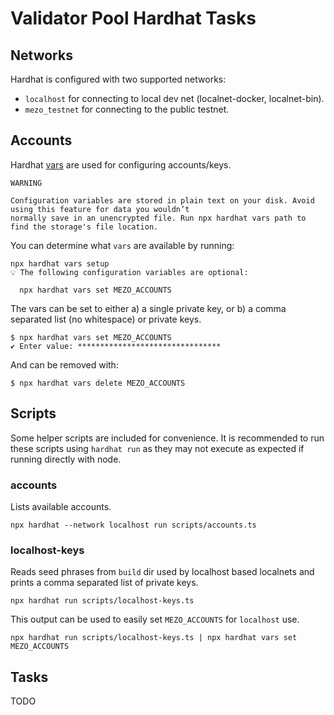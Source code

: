# Validator Pool Hardhat Tasks

## Networks
Hardhat is configured with two supported networks:
* `localhost` for connecting to local dev net (localnet-docker, localnet-bin).
* `mezo_testnet` for connecting to the public testnet.

## Accounts
Hardhat [vars](https://hardhat.org/hardhat-runner/docs/guides/configuration-variables) are used for configuring
accounts/keys.

```
WARNING

Configuration variables are stored in plain text on your disk. Avoid using this feature for data you wouldn’t
normally save in an unencrypted file. Run npx hardhat vars path to find the storage's file location.
```

You can determine what `vars` are available by running:
```
npx hardhat vars setup
💡 The following configuration variables are optional:

  npx hardhat vars set MEZO_ACCOUNTS
``` 

The vars can be set to either a) a single private key, or b) a comma separated list (no whitespace) or private keys.

```
$ npx hardhat vars set MEZO_ACCOUNTS
✔ Enter value: ********************************
```

And can be removed with:

```
$ npx hardhat vars delete MEZO_ACCOUNTS
```

## Scripts
Some helper scripts are included for convenience. It is recommended to run these scripts using `hardhat run` as they
may not execute as expected if running directly with node.

### accounts
Lists available accounts.

```
npx hardhat --network localhost run scripts/accounts.ts
```

### localhost-keys
Reads seed phrases from `build` dir used by localhost based localnets and prints a comma separated list of private
keys.

```
npx hardhat run scripts/localhost-keys.ts
```

This output can be used to easily set `MEZO_ACCOUNTS` for `localhost` use.

```
npx hardhat run scripts/localhost-keys.ts | npx hardhat vars set MEZO_ACCOUNTS
```
## Tasks

TODO